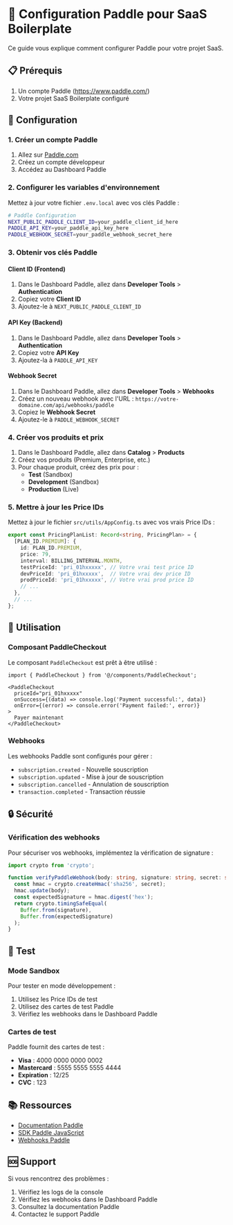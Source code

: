 # 🍋 Configuration Paddle pour SaaS Boilerplate

Ce guide vous explique comment configurer Paddle pour votre projet SaaS.

## 📋 Prérequis

1. Un compte Paddle (https://www.paddle.com/)
2. Votre projet SaaS Boilerplate configuré

## 🔧 Configuration

### 1. Créer un compte Paddle

1. Allez sur [Paddle.com](https://www.paddle.com/)
2. Créez un compte développeur
3. Accédez au Dashboard Paddle

### 2. Configurer les variables d'environnement

Mettez à jour votre fichier `.env.local` avec vos clés Paddle :

```bash
# Paddle Configuration
NEXT_PUBLIC_PADDLE_CLIENT_ID=your_paddle_client_id_here
PADDLE_API_KEY=your_paddle_api_key_here
PADDLE_WEBHOOK_SECRET=your_paddle_webhook_secret_here
```

### 3. Obtenir vos clés Paddle

#### Client ID (Frontend)
1. Dans le Dashboard Paddle, allez dans **Developer Tools** > **Authentication**
2. Copiez votre **Client ID**
3. Ajoutez-le à `NEXT_PUBLIC_PADDLE_CLIENT_ID`

#### API Key (Backend)
1. Dans le Dashboard Paddle, allez dans **Developer Tools** > **Authentication**
2. Copiez votre **API Key**
3. Ajoutez-la à `PADDLE_API_KEY`

#### Webhook Secret
1. Dans le Dashboard Paddle, allez dans **Developer Tools** > **Webhooks**
2. Créez un nouveau webhook avec l'URL : `https://votre-domaine.com/api/webhooks/paddle`
3. Copiez le **Webhook Secret**
4. Ajoutez-le à `PADDLE_WEBHOOK_SECRET`

### 4. Créer vos produits et prix

1. Dans le Dashboard Paddle, allez dans **Catalog** > **Products**
2. Créez vos produits (Premium, Enterprise, etc.)
3. Pour chaque produit, créez des prix pour :
   - **Test** (Sandbox)
   - **Development** (Sandbox)
   - **Production** (Live)

### 5. Mettre à jour les Price IDs

Mettez à jour le fichier `src/utils/AppConfig.ts` avec vos vrais Price IDs :

```typescript
export const PricingPlanList: Record<string, PricingPlan> = {
  [PLAN_ID.PREMIUM]: {
    id: PLAN_ID.PREMIUM,
    price: 79,
    interval: BILLING_INTERVAL.MONTH,
    testPriceId: 'pri_01hxxxxx', // Votre vrai test price ID
    devPriceId: 'pri_01hxxxxx',  // Votre vrai dev price ID
    prodPriceId: 'pri_01hxxxxx', // Votre vrai prod price ID
    // ...
  },
  // ...
};
```

## 🚀 Utilisation

### Composant PaddleCheckout

Le composant `PaddleCheckout` est prêt à être utilisé :

```tsx
import { PaddleCheckout } from '@/components/PaddleCheckout';

<PaddleCheckout
  priceId="pri_01hxxxxx"
  onSuccess={(data) => console.log('Payment successful:', data)}
  onError={(error) => console.error('Payment failed:', error)}
>
  Payer maintenant
</PaddleCheckout>
```

### Webhooks

Les webhooks Paddle sont configurés pour gérer :
- `subscription.created` - Nouvelle souscription
- `subscription.updated` - Mise à jour de souscription
- `subscription.cancelled` - Annulation de souscription
- `transaction.completed` - Transaction réussie

## 🔒 Sécurité

### Vérification des webhooks

Pour sécuriser vos webhooks, implémentez la vérification de signature :

```typescript
import crypto from 'crypto';

function verifyPaddleWebhook(body: string, signature: string, secret: string): boolean {
  const hmac = crypto.createHmac('sha256', secret);
  hmac.update(body);
  const expectedSignature = hmac.digest('hex');
  return crypto.timingSafeEqual(
    Buffer.from(signature),
    Buffer.from(expectedSignature)
  );
}
```

## 🧪 Test

### Mode Sandbox

Pour tester en mode développement :
1. Utilisez les Price IDs de test
2. Utilisez des cartes de test Paddle
3. Vérifiez les webhooks dans le Dashboard Paddle

### Cartes de test

Paddle fournit des cartes de test :
- **Visa** : 4000 0000 0000 0002
- **Mastercard** : 5555 5555 5555 4444
- **Expiration** : 12/25
- **CVC** : 123

## 📚 Ressources

- [Documentation Paddle](https://developer.paddle.com/)
- [SDK Paddle JavaScript](https://developer.paddle.com/api-reference/overview)
- [Webhooks Paddle](https://developer.paddle.com/api-reference/webhooks)

## 🆘 Support

Si vous rencontrez des problèmes :
1. Vérifiez les logs de la console
2. Vérifiez les webhooks dans le Dashboard Paddle
3. Consultez la documentation Paddle
4. Contactez le support Paddle
